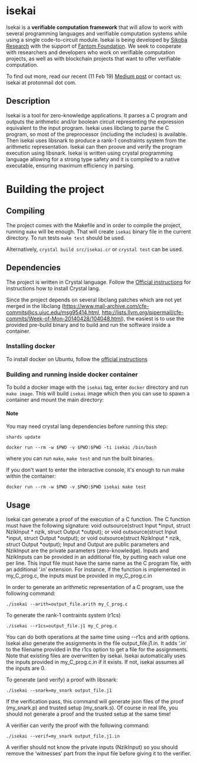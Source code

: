 # isekai

Isekai is a **verifiable computation framework** that will allow to work with several programming languages and verifiable computation systems while using a single code-to-circuit module. Isekai is being developed by [Sikoba Research](http://research.sikoba.com) with the support of [Fantom Foundation](http://fantom.foundation). We seek to cooperate with researchers and developers who work on verifiable computation projects, as well as with blockchain projects that want to offer verifiable computation.

To find out more, read our recent (11 Feb 19) [Medium post](https://medium.com/sikoba-network/isekai-verifiable-computation-framework-introduction-and-call-for-partners-daea383b1277) or contact us: isekai at protonmail dot com.

## Description

Isekai is a tool for zero-knowledge applications. It parses a C program and outputs the arithmetic and/or
boolean circuit representing the expression equivalent to the input program.
Isekai uses libclang to parse the C program, so most of the preprocessor
(including the includes) is available. Then isekai uses libsnark to produce a rank-1 constraints system from the arithmetic representation. Isekai can then proove and verify the program execution using libsnark. Isekai is written using crystal
programming language allowing for a strong type safety and it is compiled to a
native executable, ensuring maximum efficiency in parsing.

# Building the project

## Compiling

The project comes with the Makefile and in order to compile the
project, running `make` will be enough. That will create `isekai`
binary file in the current directory. To run tests `make test`
should be used.

Alternatively, `crystal build src/isekai.cr` or `crystal test`
can be used.

## Dependencies

The project is written in Crystal language. Follow the [Official
instructions](https://crystal-lang.org/docs/installation/) for instructions how
to install Crystal lang. 

Since the project depends on several libclang patches which are not
yet merged in the libclang (https://www.mail-archive.com/cfe-commits@cs.uiuc.edu/msg95414.html,
http://lists.llvm.org/pipermail/cfe-commits/Week-of-Mon-20140428/104048.html), the easiest
is to use the provided pre-build binary and to build and run the software inside
a container.

### Installing docker

To install docker on Ubuntu, follow the [official instructions](https://docs.docker.com/install/linux/docker-ce/ubuntu/)

### Building and running inside docker container

To build a docker image with the `isekai` tag, enter `docker` directory and run `make image`.
This will build `isekai` image which then you can use to spawn a container and mount
the main directory:

#### Note

You may need crystal lang dependencies before running this step:

```
shards update
```


```
docker run --rm -w $PWD -v $PWD:$PWD -ti isekai /bin/bash
```

where you can run `make`, `make test` and run the built binaries.

If you don't want to enter the interactive console, it's enough to
run make within the container:

```
docker run --rm -w $PWD -v $PWD:$PWD isekai make test
```

## Usage

Isekai can generate a proof of the execution of a C function. 
The C function must have the following signature:
void outsource(struct Input *input, struct NzikInput * nzik, struct Output *output);
or 
void outsource(struct Input *input, struct Output *output);
or
void outsource(struct NzikInput * nzik, struct Output *output);
Input and Output are public parameters and NzikInput are the private parameters (zero-knowledge). Inputs and NzikInputs can be provided in an additional file, by putting each value one per line. This input file must have the same name as the C program file, with an additional ‘.in’ extension. For instance, if the function is implemented in my_C_prog.c, the inputs must be provided in my_C_prog.c.in

In order to generate an arithmetic representation of a C program, use the following command:

```
./isekai --arith=output_file.arith my_C_prog.c
```

To generate the rank-1 contraints system (r1cs)

```
./isekai --r1cs=output_file.j1 my_C_prog.c
```
You can do both operations at the same time using --r1cs and arith options. 
Isekai also generate the assignments in the file output_file.j1.in. It adds ‘.in’ to the filename provided in the r1cs option to get a file for the assignments. Note that existing files are overwritten by isekai.
Isekai automatically uses the inputs provided in my_C_prog.c.in if it exists. If not, isekai assumes all the inputs are 0.


To generate (and verify) a proof with libsnark:

```
./isekai --snark=my_snark output_file.j1
```

If the verification pass, this command will generate json files of the proof (my_snark.p) and trusted setup (my_snark.s). Of course in real life, you should not generate a proof and the trusted setup at the same time!

A verifier can verify the proof with the following command:

```
./isekai --verif=my_snark output_file.j1.in
```

A verifier should not know the private inputs (NzikInput) so you should remove the ‘witnesses’ part from the input file before giving it to the verifier.
